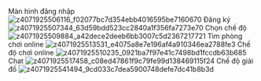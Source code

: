 Màn hình đăng nhập
![z4071925506116_f02077bc7d354ebb4016595be7160670](https://github.com/tienquanev7/MyChess/assets/113291112/92345cba-17d8-437f-a364-3f6193701153)
Đăng ký
![z4071925507344_63d59bdd523cc2840a1f356fa7273e70](https://github.com/tienquanev7/MyChess/assets/113291112/9f4aba17-5e6a-436e-8b14-f904e527e35a)
Chọn chế độ
![z4071925509884_a42dece2deeb6bb3007c5d2367217721](https://github.com/tienquanev7/MyChess/assets/113291112/270aeea5-c5cb-4b7c-a0b5-efa85362de09)
Tìm phòng chơi online
![z4071925513531_e4075a8e7e196af4a910346ea2788fe3](https://github.com/tienquanev7/MyChess/assets/113291112/49e92621-f090-46ae-b17f-b411773d0952)
Chế độ chơi online
![z4071925510235_0921ba7f97e41c7498bd1fccdb63b685](https://github.com/tienquanev7/MyChess/assets/113291112/71c17e5a-29b4-4a05-9e98-3cc51e9427ed)
Chat
![z4071925517458_c08ed47861f9c79fe99d138469115f24](https://github.com/tienquanev7/MyChess/assets/113291112/2831659c-8dbe-48c1-b8bb-91e38c95f56e)
Chế độ giải đố
![z4071925541494_9cd033c7dea5900748defe7dc41b8b3d](https://github.com/tienquanev7/MyChess/assets/113291112/dfc6bf77-c982-44f4-b5bf-43314f3195b0)





